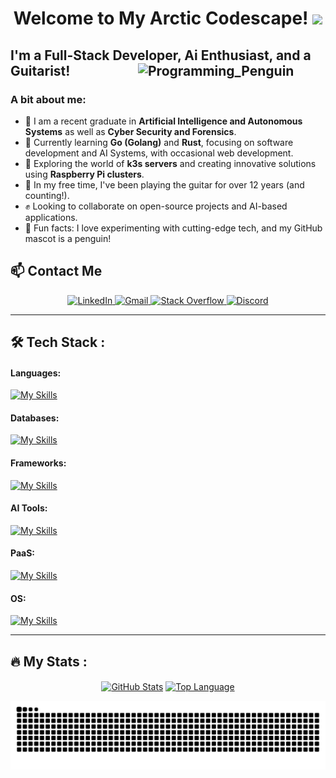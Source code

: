 
<!---
Cyrof/Cyrof is a ✨ special ✨ repository because its `README.md` (this file) appears on your GitHub profile.
You can click the Preview link to take a look at your changes.
--->
<div id="wave" align="center">
  <h1>
    Welcome to My Arctic Codescape!
    <img src="https://media.giphy.com/media/hvRJCLFzcasrR4ia7z/giphy.gif" width="30px"/>
  </h1>
</div>

## I'm a Full-Stack Developer, Ai Enthusiast, and a Guitarist! <img align="right" src="https://media3.giphy.com/media/2IudUHdI075HL02Pkk/giphy.gif?cid=ecf05e47davqw3bf9yc6gg2ewne0ivi9k5jet9ghmcsdvxsf&rid=giphy.gif&ct=g" alt="Programming_Penguin" width="300"/>

### A bit about me: 
- :man: I am a recent graduate in **Artificial Intelligence and Autonomous Systems** as well as **Cyber Security and Forensics**.
- :telescope: Currently learning **Go (Golang)** and **Rust**, focusing on software development and AI Systems, with occasional web development.
- :seedling: Exploring the world of **k3s servers** and creating innovative solutions using **Raspberry Pi clusters**.
- :guitar: In my free time, I've been playing the guitar for over 12 years (and counting!).
- :fist: Looking to collaborate on open-source projects and AI-based applications.
- :penguin: Fun facts: I love experimenting with cutting-edge tech, and my GitHub mascot is a penguin!

## :mailbox: Contact Me
<div id="badges" align="center">
  <!-- all contact me badges here -->
  <a href="https://www.linkedin.com/in/keith-neo-8ba4401a8/">
    <img src="https://img.shields.io/badge/LinkedIn-0077B5?style=for-the-badge&logo=linkedin&logoColor=white" alt="LinkedIn"/>
  </a>
  <a href="mailto:keithneo00@gmail.com">
    <img src="https://img.shields.io/badge/Gmail-D14836?style=for-the-badge&logo=gmail&logoColor=white" alt="Gmail"/>
  </a>
  <a href="https://stackoverflow.com/users/22228481/cyrof">
    <img src="https://img.shields.io/badge/StackOverflow-F58025?style=for-the-badge&logo=stackoverflow&logoColor=white" alt="Stack Overflow"/>
  </a>
  <a href="https://discordapp.com/users/319712234588733441">
    <img src="https://img.shields.io/badge/Discord-7289DA?style=for-the-badge&logo=discord&logoColor=white" alt="Discord"/>
  </a>
</div>

---
## :hammer_and_wrench: Tech Stack :
#### Languages:
[![My Skills](https://skillicons.dev/icons?i=py,cpp,cs,java,nodejs,go,rust)](https://skillicons.dev)

#### Databases:
[![My Skills](https://skillicons.dev/icons?i=mongodb,mysql,sqlite,postgres)](https://skillicons.dev)

#### Frameworks:
[![My Skills](https://skillicons.dev/icons?i=nextjs,django,flask,express)](https://skillicons.dev)

#### AI Tools: 
[![My Skills](https://skillicons.dev/icons?i=pytorch,tensorflow)](https://skillicons.dev)

#### PaaS:
[![My Skills](https://skillicons.dev/icons?i=kubernetes,github,docker,ansible)](https://skillicons.dev)

#### OS:
[![My Skills](https://skillicons.dev/icons?i=linux,raspberrypi,windows)](https://skillicons.dev)

---
## :fire: My Stats :
<!-- [![GitHub Streak](http://github-readme-streak-stats.herokuapp.com?user=Cyrof&theme=dark&background=000000)](https://git.io/streak-stats)
<br>
[![Top Langs](https://github-readme-stats.vercel.app/api/top-langs/?username=Cyrof&layout=compact&theme=vision-friendly-dark)](https://github.com/anuraghazra/github-readme-stats) -->
 <!-- Github Stats -->
<div align="center" width="700px">
      <a href="#--------"><img align="center" alt="GitHub Stats" src="https://github-readme-stats.vercel.app/api?username=Cyrof&theme=radical&show_icons=true&hide_border=true&count_private=true&hide=prs,issues"/></a>
    <a href="#--------"><img align="center" alt="Top Language" src="https://github-readme-stats.vercel.app/api/top-langs/?username=Cyrof&theme=radical&show_icons=true&hide_border=true&layout=compact&count_private=false"/></a>
</div>

![snake gif](https://github.com/Cyrof/Cyrof/blob/output/github-snake-dark.svg)


